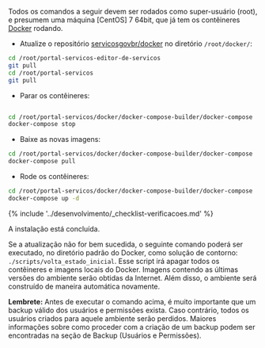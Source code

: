 Todos os comandos a seguir devem ser rodados como super-usuário (root), e presumem uma máquina [CentOS] 7 64bit, que já tem os contêineres [Docker] rodando.

- Atualize o repositório [servicosgovbr/docker](https://github.com/servicosgovbr/docker) no diretório `/root/docker/`:

```bash
cd /root/portal-servicos-editor-de-servicos
git pull
cd /root/portal-servicos
git pull
```

- Parar os contêineres:

```bash

cd /root/portal-servicos/docker/docker-compose-builder/docker-compose
docker-compose stop
```
- Baixe as novas imagens:

```bash
cd /root/portal-servicos/docker/docker-compose-builder/docker-compose
docker-compose pull
```
- Rode os contêineres:

```bash
cd /root/portal-servicos/docker/docker-compose-builder/docker-compose
docker-compose up -d
```


{% include '../desenvolvimento/_checklist-verificacoes.md' %}

A instalação está concluída.

Se a atualização não for bem sucedida, o seguinte comando poderá ser executado, no diretório padrão do Docker, como solução de contorno:
`./scripts/volta_estado_inicial`.
Esse script irá apagar todos os contêineres e imagens locais do Docker. Imagens contendo as últimas versões do ambiente serão obtidas da Internet. Além disso, o ambiente será construído de maneira automática novamente.

**Lembrete:** Antes de executar o comando acima, é muito importante que um backup válido dos usuários e permissões exista. Caso contrário, todos os usuários criados para aquele ambiente serão perdidos. Maiores informações sobre como proceder com a criação de um backup podem ser encontradas na seção de Backup (Usuários e Permissões).

[Docker]:http://www.docker.com
[Docker-Compose]:http://www.docker.com/compose
[Git]:http://git-scm.org
